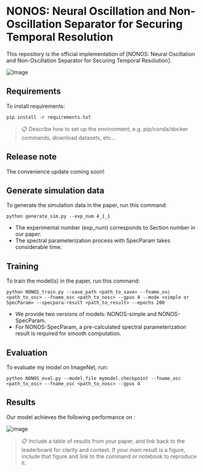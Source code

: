 # NONOS: Neural Oscillation and Non-Oscillation Separator for Securing Temporal Resolution

This repository is the official implementation of [NONOS: Neural Oscillation and Non-Oscillation Separator for Securing Temporal Resolution]. 

![Image](https://github.com/user-attachments/assets/22a9064e-cab9-4f11-9fae-6231f705efff)

## Requirements

To install requirements:

```setup
pip install -r requirements.txt
```

>📋  Describe how to set up the environment, e.g. pip/conda/docker commands, download datasets, etc...

## Release note
The convenience update coming soon!

## Generate simulation data

To generate the simulation data in the paper, run this command:

```train
python generate_sim.py --exp_num 4_1_1
```

- The experimental number (exp_num) corresponds to Section number in our paper.
- The spectral parameterization process with SpecParam takes considerable time.

## Training

To train the model(s) in the paper, run this command:

```train
python NONOS_train.py --save_path <path_to_save> --fname_osc <path_to_osc> --fname_osc <path_to_nosc> --gpus 4 --mode <simple or SpecParam> --specpara-result <path_to_result> --epochs 200
```

- We provide two versions of models: NONOS-simple and NONOS-SpecParam.
- For NONOS-SpecParam, a pre-calculated spectral parameterization result is required for smooth computation.


## Evaluation

To evaluate my model on ImageNet, run:

```eval
python NONOS_eval.py --model_file mymodel.checkpoint --fname_osc <path_to_osc> --fname_osc <path_to_nosc> --gpus 4
```

## Results

Our model achieves the following performance on :

![image](https://github.com/jkwrbcc/NONOS/assets/170528215/32012f6c-864a-476e-b2ae-d4bbc0d3a995)

>📋  Include a table of results from your paper, and link back to the leaderboard for clarity and context. If your main result is a figure, include that figure and link to the command or notebook to reproduce it. 
